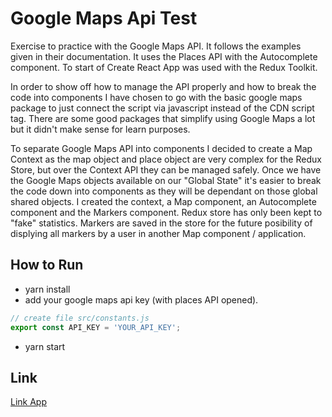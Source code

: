 # Google Maps Api Test

Exercise to practice with the Google Maps API. It follows the examples
given in their documentation. It uses the Places API with the Autocomplete
component. To start of Create React App was used with the Redux Toolkit.

In order to show off how to manage the API properly and how to break the
code into components I have chosen to go with the basic google maps package to
just connect the script via javascript instead of the CDN script tag.
There are some good packages that simplify using Google Maps a lot but it didn't
make sense for learn purposes.

To separate Google Maps API into components I decided to create a Map Context as
the map object and place object are very complex for the Redux Store, but
over the Context API they can be managed safely. Once we have the Google Maps
objects available on our "Global State" it's easier to break the code down into
components as they will be dependant on those global shared objects. I created the
context, a Map component, an Autocomplete component and the Markers component.
Redux store has only been kept to "fake" statistics. Markers are saved in the store
for the future posibility of displying all markers by a user in another Map
component / application.

## How to Run

- yarn install
- add your google maps api key (with places API opened).

```javascript
// create file src/constants.js
export const API_KEY = 'YOUR_API_KEY';
```

- yarn start

## Link

[Link App](https://raulcote.github.io/google-maps-api-test/)
